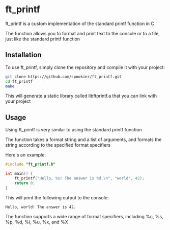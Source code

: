 
# ft_printf

ft_printf is a custom implementation of the standard printf function in C

The function allows you to format and print text to the console or to a file, just like the standard printf function


## Installation

To use ft_printf, simply clone the repository and compile it with your project:

```bash
git clone https://github.com/spookier/ft_printf.git
cd ft_printf
make
```
This will generate a static library called libftprintf.a that you can link with your project


## Usage

Using ft_printf is very similar to using the standard printf function

The function takes a format string and a list of arguments, and formats the string according to the specified format specifiers

Here's an example:

```c
#include "ft_printf.h"

int main() {
    ft_printf("Hello, %s! The answer is %d.\n", "world", 42);
    return 0;
}
```

This will print the following output to the console:
```
Hello, world! The answer is 42.
```

The function supports a wide range of format specifiers, including %c, %s, %p, %d, %i, %u, %x, and %X
